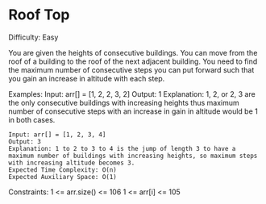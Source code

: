 # Roof Top

Difficulty: Easy

You are given the heights of consecutive buildings. You can move from the roof of a building to the roof of the next adjacent building. You need to find the maximum number of consecutive steps you can put forward such that you gain an increase in altitude with each step.


Examples:
    Input: arr[] = [1, 2, 2, 3, 2]
    Output: 1
    Explanation: 1, 2, or 2, 3 are the only consecutive buildings with increasing heights thus maximum number of consecutive steps with an increase in gain in altitude would be 1 in both cases.

    Input: arr[] = [1, 2, 3, 4]
    Output: 3
    Explanation: 1 to 2 to 3 to 4 is the jump of length 3 to have a maximum number of buildings with increasing heights, so maximum steps with increasing altitude becomes 3.
    Expected Time Complexity: O(n)
    Expected Auxiliary Space: O(1)



Constraints:
1 <= arr.size() <= 106
1 <= arr[i] <= 105